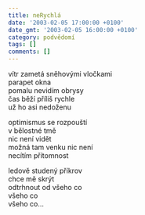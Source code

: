 ```yaml
---
title: neRychlá
date: '2003-02-05 17:00:00 +0100'
date_gmt: '2003-02-05 16:00:00 +0100'
category: podvědomí
tags: []
comments: []
---
```


<p>vítr zametá sněhovými vločkami<br>parapet okna<br>pomalu nevidím obrysy<br>čas běží příliš rychle<br>už ho asi nedoženu</p>
<p>optimismus se rozpouští<br>v bělostné tmě<br>nic není vidět<br>možná tam venku nic není<br>necítím přítomnost</p>
<p>ledově studený příkrov<br>chce mě skrýt<br>odtrhnout od všeho co<br>všeho co<br>všeho co...</p>
